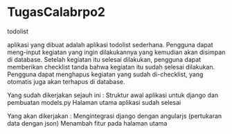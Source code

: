 # TugasCalabrpo2
todolist

aplikasi yang dibuat adalah aplikasi todolist sederhana. Pengguna dapat meng-input
kegiatan yang ingin dilakukannya yang kemudian akan disimpan di database. Setelah
kegiatan itu selesai dilakukan, pengguna dapat memberikan checklist tanda bahwa
kegiatan itu sudah selesai dilakukan. Pengguna dapat menghapus kegiatan yang sudah
di-checklist, yang otomatis juga akan terhapus di database.

Yang sudah dikerjakan sejauh ini :
Struktur awal aplikasi untuk django dan pembuatan models.py
Halaman utama aplikasi sudah selesai

Yang akan dikerjakan :
Mengintegrasi django dengan angularjs (pertukaran data dengan json)
Menambah fitur pada halaman utama

